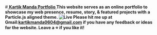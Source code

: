 #<a href="https://kartikmanda.github.io/Kartikmanda-portfolio/" target="_blank"> <b> Kartik Manda Portfolio <b> </a>
This website serves as an online portfolio to showcase my web presence, resume, story, &amp; featured projects with a Particle.js aligned theme.
![Live](https://github.com/kartikmanda/kartikmanda-portfolio/assets/125468266/bda23ae0-42b4-4956-9722-b57978fa9419)
Please hit me up at Gmail:kartikmanda0604@gmail.com if you have any feedback or ideas for the website. Leave a ⭐  if you like it!
